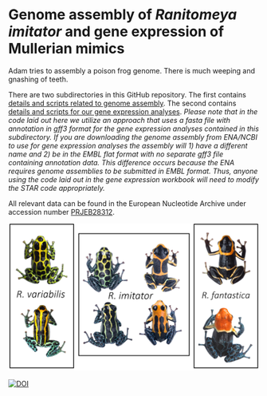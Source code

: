 # Genome assembly of  _Ranitomeya imitator_ and gene expression of Mullerian mimics

Adam tries to assembly a poison frog genome. There is much weeping and gnashing of teeth. 

There are two subdirectories in this GitHub repository. The first contains [details and scripts related to genome assembly](https://github.com/AdamStuckert/Ranitomeya_imitator_genome/tree/master/GenomeAssembly). The second contains [details and scripts for our gene expression analyses](https://github.com/AdamStuckert/Ranitomeya_imitator_genome/tree/master/GeneExpression). *Please note that in the code laid out here we utilize an approach that uses a fasta file with annotation in gff3 format for the gene expression analyses contained in this subdirectory. If you are downloading the genome assembly from ENA/NCBI to use for gene expression analyses the assembly will 1) have a different name and 2) be in the EMBL flat format with no separate gff3 file containing annotation data. This difference occurs because the ENA requires genome assemblies to be submitted in EMBL format. Thus, anyone using the code laid out in the gene expression workbook will need to modify the STAR code appropriately.*

All relevant data can be found in the European Nucleotide Archive under accession number [PRJEB28312](https://www.ebi.ac.uk/ena/browser/view/PRJEB28312).

![](https://github.com/AdamStuckert/Ranitomeya_imitator_genome/blob/master/MimeticGeneExpressionFrogs.png)


[![DOI](https://zenodo.org/badge/199075780.svg)](https://zenodo.org/badge/latestdoi/199075780)
